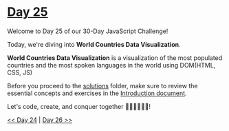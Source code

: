 # [Day 25](https://github.com/Muhtoyyib/30-DAY-JAVASCRIPT/blob/main/Day25/day25.md)

Welcome to Day 25 of our 30-Day JavaScript Challenge! 

Today, we're diving into **World Countries Data Visualization**.

**World Countries Data Visualization** is a visualization of the most populated countries and the most spoken languages in the world using DOM(HTML, CSS, JS)

Before you proceed to the [solutions](solutions-day25/) folder, make sure to review the essential concepts and exercises in the <a href="https://github.com/Asabeneh/30-Days-Of-JavaScript/blob/master/24_Day_Project_solar_system/24_day_project_solar_system.md" target="_blank"> Introduction document</a>.

Let's code, create, and conquer together 👨🏻‍💻🚀💪🏻!

[<< Day 24](https://github.com/Muhtoyyib/30-DAY-JAVASCRIPT/blob/main/Day24/day24.md) | [Day 26 >>](https://github.com/Muhtoyyib/30-DAY-JAVASCRIPT/blob/main/Day26/day26.md)